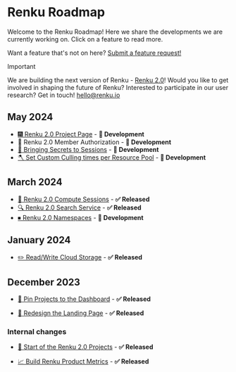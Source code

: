 # Renku Roadmap

Welcome to the Renku Roadmap! Here we share the developments we are currently working on. Click on a feature to read more.

Want a feature that's not on here? [Submit a feature request!](https://github.com/SwissDataScienceCenter/renku/issues/new/choose)

> [!IMPORTANT]
> We are building the next version of Renku - [Renku 2.0](https://blog.renkulab.io/renku-2)! Would
> you like to get involved in shaping the future of Renku? Interested to participate in our user
> research? Get in touch! hello@renku.io

## May 2024

- [🎆 Renku 2.0 Project Page](https://github.com/SwissDataScienceCenter/renku-design-docs/pull/38) - **👷 Development**
- 🔐 Renku 2.0 Member Authorization - **👷 Development**
- [🤫 Bringing Secrets to Sessions](https://github.com/SwissDataScienceCenter/renku-design-docs/pull/41) - **👷 Development**
- [🪓 Set Custom Culling times per Resource Pool](https://github.com/SwissDataScienceCenter/renku-design-docs/pull/XXXXXXXXXXXXX) - **👷 Development**

## March 2024

- [🤖 Renku 2.0 Compute Sessions](https://github.com/SwissDataScienceCenter/renku-design-docs/pull/35) - **✅ Released**
- [🔍 Renku 2.0 Search Service](https://github.com/SwissDataScienceCenter/renku-design-docs/pull/36) - **✅ Released**
- [⏹ Renku 2.0 Namespaces](https://github.com/SwissDataScienceCenter/renku-design-docs/pull/37) - **👷 Development**

## January 2024

- [✏️ Read/Write Cloud Storage](feature-pitches/007-read-write-cloud-storage/read-write-cloud-storage.md) - **✅ Released**

## December 2023

- [📌 Pin Projects to the Dashboard](feature-pitches/008-pin-to-dashboard/pin-to-dashboard.md) - **✅ Released**

- [🎨 Redesign the Landing Page](feature-pitches/009-redesign-landing-page/redesign-landing-page.md) - **✅ Released**

### Internal changes

- [🐸 Start of the Renku 2.0 Projects](feature-pitches/005-define-renku-native-projects-and-users/define-renku-native-projects-and-users.md) - **✅ Released**

- [📈 Build Renku Product Metrics](feature-pitches/006-first-product-metrics/first-product-metrics.md) - **✅ Released**
